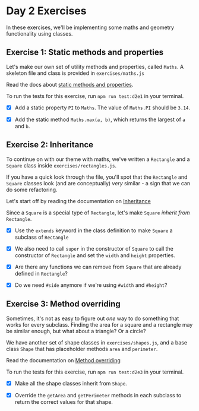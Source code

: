 # Day 2 Exercises

In these exercises, we'll be implementing some maths and geometry functionality
using classes.

## Exercise 1: Static methods and properties

Let's make our own set of utility methods and properties, called `Maths`. A
skeleton file and class is provided in `exercises/maths.js`

Read the docs about
[static methods and properties](https://tech-docs.corndel.com/js/static-properties.html).

To run the tests for this exercise, run `npm run test:d2e1` in your terminal.

- [x] Add a static property `PI` to `Maths`. The value of `Maths.PI` should be
      `3.14`.

- [x] Add the static method `Maths.max(a, b)`, which returns the largest of `a`
      and `b`.

## Exercise 2: Inheritance

To continue on with our theme with maths, we've written a `Rectangle` and a
`Square` class inside `exercises/rectangles.js`.

If you have a quick look through the file, you'll spot that the `Rectangle` and
`Square` classes look (and are conceptually) _very_ similar - a sign that we can
do some refactoring.

Let's start off by reading the documentation on
[Inheritance](https://tech-docs.corndel.com/js/inheritance.html)

Since a `Square` is a special type of `Rectangle`, let's make `Square` _inherit
from_ `Rectangle`.

- [x] Use the `extends` keyword in the class definition to make `Square` a
      subclass of `Rectangle`

- [x] We also need to call `super` in the constructor of `Square` to call the
      constructor of `Rectangle` and set the `width` and `height` properties.

- [x] Are there any functions we can remove from `Square` that are already
      defined in `Rectangle`?

- [x] Do we need `#side` anymore if we're using `#width` and `#height`?

## Exercise 3: Method overriding

Sometimes, it's not as easy to figure out _one_ way to do something that works
for every subclass. Finding the area for a square and a rectangle may be similar
enough, but what about a triangle? Or a circle?

We have another set of shape classes in `exercises/shapes.js`, and a base class
`Shape` that has placeholder methods `area` and `perimeter`.

Read the documentation on
[Method overriding](https://tech-docs.corndel.com/js/method-overriding.html)

To run the tests for this exercise, run `npm run test:d2e3` in your terminal.

- [x] Make all the shape classes inherit from `Shape`.

- [x] Override the `getArea` and `getPerimeter` methods in each subclass to
      return the correct values for that shape.
